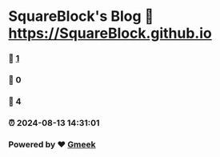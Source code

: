 # SquareBlock's Blog :link: https://SquareBlock.github.io 
### :page_facing_up: [1](https://SquareBlock.github.io/tag.html) 
### :speech_balloon: 0 
### :hibiscus: 4 
### :alarm_clock: 2024-08-13 14:31:01 
### Powered by :heart: [Gmeek](https://github.com/Meekdai/Gmeek)
